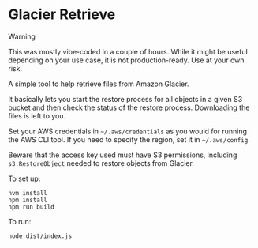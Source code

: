 
# Glacier Retrieve

> [!Warning]
> 
> This was mostly vibe-coded in a couple of hours. While it might be useful depending on your use case, it is not production-ready. Use at your own risk.

A simple tool to help retrieve files from Amazon Glacier.

It basically lets you start the restore process for all objects in a given S3 bucket and then check the status of the restore process. Downloading the files is left to you.

Set your AWS credentials in `~/.aws/credentials` as you would for running the AWS CLI tool. If you need to specify the region, set it in `~/.aws/config`.

Beware that the access key used must have S3 permissions, including `s3:RestoreObject` needed to restore objects from Glacier.

To set up:

```
nvm install
npm install
npm run build
```

To run:

```
node dist/index.js
```
